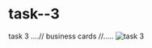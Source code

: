 # task--3
task 3 ....//  business cards //.....
![task 3](https://user-images.githubusercontent.com/120400695/208973357-b092c379-9711-4472-8fa9-81e89b951e87.jpg)
